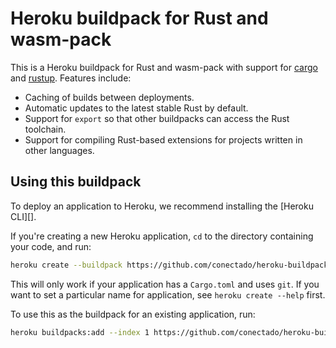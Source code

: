 # Heroku buildpack for Rust and wasm-pack

This is a Heroku buildpack for Rust and wasm-pack with support for [cargo][] and [rustup][].  Features include:

- Caching of builds between deployments.
- Automatic updates to the latest stable Rust by default.
- Support for `export` so that other buildpacks can access the Rust toolchain.
- Support for compiling Rust-based extensions for projects written in other languages.

[cargo]: http://crates.io/
[rustup]: https://www.rustup.rs/

## Using this buildpack

To deploy an application to Heroku, we recommend installing the [Heroku CLI][].

If you're creating a new Heroku application, `cd` to the directory containing your code, and run:

```sh
heroku create --buildpack https://github.com/conectado/heroku-buildpack-rust-wasm-pack.git
```

This will only work if your application has a `Cargo.toml` and uses `git`. If you want to set a particular name for application, see `heroku create --help` first.

To use this as the buildpack for an existing application, run:

```sh
heroku buildpacks:add --index 1 https://github.com/conectado/heroku-buildpack-rust-wasm-pack.git
```
